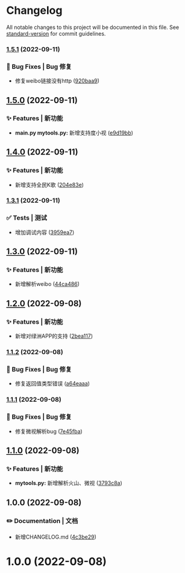 # Changelog

All notable changes to this project will be documented in this file. See [standard-version](https://github.com/conventional-changelog/standard-version) for commit guidelines.

### [1.5.1](https://github.com/yszar/yufei/compare/v1.5.0...v1.5.1) (2022-09-11)


### 🐛 Bug Fixes | Bug 修复

* 修复weibo链接没有http ([920baa9](https://github.com/yszar/yufei/commit/920baa952d290d9221712efd20fbcf2a9b162bc1))

## [1.5.0](https://github.com/yszar/yufei/compare/v1.4.0...v1.5.0) (2022-09-11)


### ✨ Features | 新功能

* **main.py mytools.py:** 新增支持度小视 ([e9d19bb](https://github.com/yszar/yufei/commit/e9d19bb1216b2bd8f6c09e80fbca4aef32cc12b9))

## [1.4.0](https://github.com/yszar/yufei/compare/v1.3.1...v1.4.0) (2022-09-11)


### ✨ Features | 新功能

* 新增支持全民K歌 ([204e83e](https://github.com/yszar/yufei/commit/204e83edf42c1cf433778684d83bb0bb930b61b8))

### [1.3.1](https://github.com/yszar/yufei/compare/v1.3.0...v1.3.1) (2022-09-11)


### ✅ Tests | 测试

* 增加调试内容 ([3959ea7](https://github.com/yszar/yufei/commit/3959ea78f7e9b6d1f757cbace42e3ead1cfd5ed5))

## [1.3.0](https://github.com/yszar/yufei/compare/v1.2.0...v1.3.0) (2022-09-11)


### ✨ Features | 新功能

* 新增解析weibo ([44ca486](https://github.com/yszar/yufei/commit/44ca4863d3d07e0cc386bd4d11d078aafb1b4218))

## [1.2.0](https://github.com/yszar/yufei/compare/v1.1.2...v1.2.0) (2022-09-08)


### ✨ Features | 新功能

* 新增对绿洲APP的支持 ([2bea117](https://github.com/yszar/yufei/commit/2bea1172f57d88ad11432d770f58f6afdcaef1e6))

### [1.1.2](https://github.com/yszar/yufei/compare/v1.1.1...v1.1.2) (2022-09-08)


### 🐛 Bug Fixes | Bug 修复

* 修复返回值类型错误 ([a64eaaa](https://github.com/yszar/yufei/commit/a64eaaad7416088ed0c8d7a1ecc4d4829ca252ee))

### [1.1.1](https://github.com/yszar/yufei/compare/v1.1.0...v1.1.1) (2022-09-08)


### 🐛 Bug Fixes | Bug 修复

* 修复微视解析bug ([7e45fba](https://github.com/yszar/yufei/commit/7e45fba09b93a8ba28dba0aecfd030ecba7e578b))

## [1.1.0](https://github.com/yszar/yufei/compare/v1.0.0...v1.1.0) (2022-09-08)


### ✨ Features | 新功能

* **mytools.py:** 新增解析火山、微视 ([3793c8a](https://github.com/yszar/yufei/commit/3793c8abb9789d9bf961c07d96da8ec1e44f356d))

## 1.0.0 (2022-09-08)


### ✏️ Documentation | 文档

* 新增CHANGELOG.md ([4c3be29](https://github.com/yszar/yufei/commit/4c3be2932012f6dcb085c201a017880b408e4932))

# 1.0.0 (2022-09-08)
